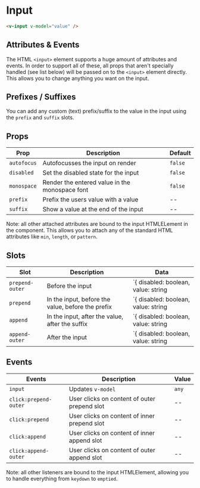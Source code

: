 # Input

```html
<v-input v-model="value" />
```

## Attributes & Events

The HTML `<input>` element supports a huge amount of attributes and events. In order to support all of these, all props that aren't specially handled (see list below) will be passed on to the `<input>` element directly. This allows you to change anything you want on the input.

## Prefixes / Suffixes

You can add any custom (text) prefix/suffix to the value in the input using the `prefix` and `suffix` slots.

## Props
| Prop        | Description                                    | Default |
|-------------|------------------------------------------------|---------|
| `autofocus` | Autofocusses the input on render               | `false` |
| `disabled`  | Set the disabled state for the input           | `false` |
| `monospace` | Render the entered value in the monospace font | `false` |
| `prefix`    | Prefix the users value with a value            | --      |
| `suffix`    | Show a value at the end of the input           | --      |

Note: all other attached attributes are bound to the input HTMLELement in the component. This allows you to attach any of the standard HTML attributes like `min`, `length`, or `pattern`.

## Slots

| Slot            | Description                                       | Data                                             |
|-----------------|---------------------------------------------------|--------------------------------------------------|
| `prepend-outer` | Before the input                                  | `{ disabled: boolean, value: string | number; }` |
| `prepend`       | In the input, before the value, before the prefix | `{ disabled: boolean, value: string | number; }` |
| `append`        | In the input, after the value, after the suffix   | `{ disabled: boolean, value: string | number; }` |
| `append-outer`  | After the input                                   | `{ disabled: boolean, value: string | number; }` |

## Events

| Events                | Description                                  | Value |
|-----------------------|----------------------------------------------|-------|
| `input`               | Updates `v-model`                            | `any` |
| `click:prepend-outer` | User clicks on content of outer prepend slot | --    |
| `click:prepend`       | User clicks on content of inner prepend slot | --    |
| `click:append`        | User clicks on content of inner append slot  | --    |
| `click:append-outer`  | User clicks on content of outer append slot  | --    |

Note: all other listeners are bound to the input HTMLElement, allowing you to handle everything from `keydown` to `emptied`.
